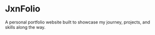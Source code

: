 # JxnFolio
A personal portfolio website built to showcase my journey, projects, and skills along the way.
